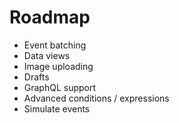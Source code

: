 # Roadmap

- Event batching
- Data views
- Image uploading
- Drafts
- GraphQL support
- Advanced conditions / expressions
- Simulate events

